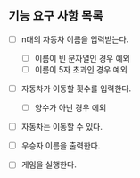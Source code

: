 ## 기능 요구 사항 목록

- [ ] n대의 자동차 이름을 입력받는다.
    - [ ] 이름이 빈 문자열인 경우 예외
    - [ ] 이름이 5자 초과인 경우 예외

- [ ] 자동차가 이동할 횟수를 입력한다.
    - [ ] 양수가 아닌 경우 에외

- [ ] 자동차는 이동할 수 있다.

- [ ] 우승자 이름을 출력한다.

- [ ] 게임을 실행한다.